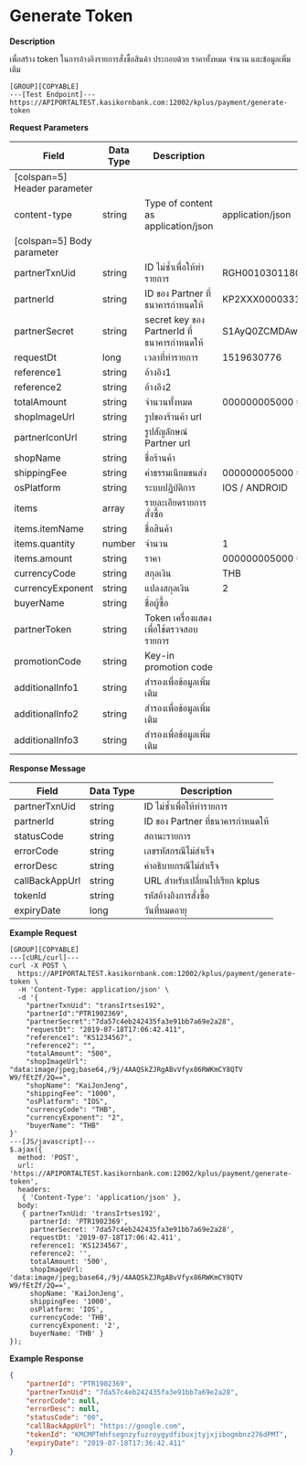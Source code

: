 # Generate Token

**Description**

เพื่อสร้าง token ในการอ้างอิงรายการสั่งซื้อสินค้า ประกอบด้วย ราคาทั้งหมด จำนวน และข้อมูลเพิ่มเติม

```
[GROUP][COPYABLE]
---[Test Endpoint]---
https://APIPORTALTEST.kasikornbank.com:12002/kplus/payment/generate-token
```

**Request Parameters**

| Field                        | Data Type | Description                                | Example                                              | Mandatory |
| ---------------------------- | --------- | ------------------------------------------ | ---------------------------------------------------- | :-------: |
| [colspan=5] Header parameter |
| content-type                 | string    | Type of content as application/json        | application/json                                     |     Y     |
| [colspan=5] Body parameter   |
| partnerTxnUid                | string    | ID ไม่ซ้ำเพื่อให้ทำรายการ                  | RGH001030118001                                      |     Y     |
| partnerId                    | string    | ID ของ Partner ที่ธนาคารกำหนดให้           | KP2XXX000033159                                      |     Y     |
| partnerSecret                | string    | secret key ของ PartnerId ที่ธนาคารกำหนดให้ | S1AyQ0ZCMDAwMDMzMTU5LWtwbHVzLXNpdC0yYzJwLWZhY2Vib29r |     Y     |
| requestDt                    | long      | เวลาที่ทำรายการ                            | 1519630776                                           |     Y     |
| reference1                   | string    | อ้างอิง1                                   |                                                      |     Y     |
| reference2                   | string    | อ้างอิง2                                   |                                                      |     N     |
| totalAmount                  | string    | จำนวนทั้งหมด                               | 000000005000 = 50.00THB                              |     Y     |
| shopImageUrl                 | string    | รูปของร้านค้า url                          |                                                      |     Y     |
| partnerIconUrl               | string    | รูปสัญลักษณ์ Partner url                   |                                                      |     N     |
| shopName                     | string    | ชื่อร้านค้า                                |                                                      |     Y     |
| shippingFee                  | string    | ค่าธรรมเนียมขนส่ง                          | 000000005000 = 50.00THB                              |     Y     |
| osPlatform                   | string    | ระบบปฏิบัติการ                             | IOS / ANDROID                                        |     Y     |
| items                        | array     | รายละเอียดรายการสั่งซื้อ                   |                                                      |     N     |
| items.itemName               | string    | ชื่อสินค้า                                 |                                                      |     N     |
| items.quantity               | number    | จำนวน                                      | 1                                                    |     N     |
| items.amount                 | string    | ราคา                                       | 000000005000 = 50.00THB                              |     N     |
| currencyCode                 | string    | สกุลเงิน                                   | THB                                                  |     Y     |
| currencyExponent             | string    | แปลงสกุลเงิน                               | 2                                                    |     Y     |
| buyerName                    | string    | ชื่อผู้ซื้อ                                |                                                      |     N     |
| partnerToken                 | string    | Token เครื่องแสดงเพื่อใช้ตรวจสอบรายการ     |                                                      |     N     |
| promotionCode                | string    | Key-in promotion code                      |                                                      |     N     |
| additionalInfo1              | string    | สำรองเพื่อข้อมูลเพิ่มเติม                  |                                                      |     N     |
| additionalInfo2              | string    | สำรองเพื่อข้อมูลเพิ่มเติม                  |                                                      |     N     |
| additionalInfo3              | string    | สำรองเพื่อข้อมูลเพิ่มเติม                  |                                                      |     N     |

**Response Message**

| Field          | Data Type | Description                      |
| -------------- | --------- | -------------------------------- |
| partnerTxnUid  | string    | ID ไม่ซ้ำเพื่อให้ทำรายการ        |
| partnerId      | string    | ID ของ Partner ที่ธนาคารกำหนดให้ |
| statusCode     | string    | สถานะรายการ                      |
| errorCode      | string    | เลขรหัสกรณีไม่สำเร็จ             |
| errorDesc      | string    | คำอธิบายกรณีไม่สำเร็จ            |
| callBackAppUrl | string    | URL สำหรับเปลี่ยนไปเรียก kplus   |
| tokenId        | string    | รหัสอ้างอิงการสั่งซื้อ           |
| expiryDate     | long      | วันที่หมดอายุ                    |

**Example Request**

```
[GROUP][COPYABLE]
---[cURL/curl]---
curl -X POST \
  https://APIPORTALTEST.kasikornbank.com:12002/kplus/payment/generate-token \
  -H 'Content-Type: application/json' \
  -d '{
    "partnerTxnUid": "transIrtses192",
    "partnerId":"PTR1902369",
    "partnerSecret":"7da57c4eb242435fa3e91bb7a69e2a28",
    "requestDt": "2019-07-18T17:06:42.411",
    "reference1": "KS1234567",
    "reference2": "",
    "totalAmount": "500",
    "shopImageUrl": "data:image/jpeg;base64,/9j/4AAQSkZJRgABvVfyx86RWKmCY8QTV W9/fEtZf/2Q==",
    "shopName": "KaiJonJeng",
    "shippingFee": "1000",
    "osPlatform": "IOS",
    "currencyCode": "THB",
    "currencyExponent": "2",
    "buyerName": "THB"
}'
---[JS/javascript]---
$.ajax({
  method: 'POST',
  url: 'https://APIPORTALTEST.kasikornbank.com:12002/kplus/payment/generate-token',
  headers:
   { 'Content-Type': 'application/json' },
  body:
   { partnerTxnUid: 'transIrtses192',
     partnerId: 'PTR1902369',
     partnerSecret: '7da57c4eb242435fa3e91bb7a69e2a28',
     requestDt: '2019-07-18T17:06:42.411',
     reference1: 'KS1234567',
     reference2: '',
     totalAmount: '500',
     shopImageUrl: 'data:image/jpeg;base64,/9j/4AAQSkZJRgABvVfyx86RWKmCY8QTV W9/fEtZf/2Q==',
     shopName: 'KaiJonJeng',
     shippingFee: '1000',
     osPlatform: 'IOS',
     currencyCode: 'THB',
     currencyExponent: '2',
     buyerName: 'THB' }
});
```

**Example Response**

```json
{
    "partnerId": "PTR1902369",
    "partnerTxnUid": "7da57c4eb242435fa3e91bb7a69e2a28",
    "errorCode": null,
    "errorDesc": null,
    "statusCode": "00",
    "callBackAppUrl": "https://google.com",
    "tokenId": "KMCMPTmhfsegnzyfuzroygydfibuxjtyjxjibogmbnz276dPMT",
    "expiryDate": "2019-07-18T17:36:42.411"
}
```
